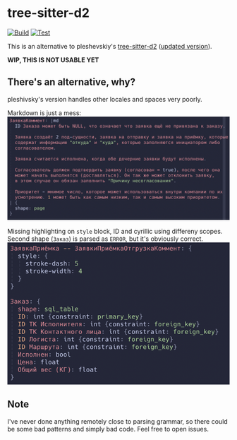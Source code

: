 # tree-sitter-d2

[![Build](https://github.com/ravsii/tree-sitter-d2/actions/workflows/build.yml/badge.svg?branch=main)](https://github.com/ravsii/tree-sitter-d2/actions/workflows/build.yml)
[![Test](https://github.com/ravsii/tree-sitter-d2/actions/workflows/test.yml/badge.svg?branch=main)](https://github.com/ravsii/tree-sitter-d2/actions/workflows/test.yml)

This is an alternative to pleshevskiy's [tree-sitter-d2](https://github.com/pleshevskiy/tree-sitter-d2) ([updated version](https://git.pleshevski.ru/pleshevskiy/tree-sitter-d2)).

**WIP, THIS IS NOT USABLE YET**

## There's an alternative, why?

pleshivsky's version handles other locales and spaces very poorly.

Markdown is just a mess:
![](./img/bad_example_1.png)

Missing highlighting on `style` block, ID and cyrillic using differeny scopes. Second shape (`Заказ`) is parsed as `ERROR`, but it's obviously correct.
![](./img/bad_example_2.png)

## Note

I've never done anything remotely close to parsing grammar, so there could be some bad patterns and simply bad code. Feel free to open issues.
